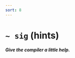 ```yaml
---
sort: 8
---
```


# `~ sig` (hints) 

##### Give the compiler a little help.

<list dataPath="docs/system/hoon/runes/sg" dataPreview="true" className="runes" linkToFragments="true"></list>

<kids dataPath="docs/system/hoon/runes/sg" className="runes"></kids>